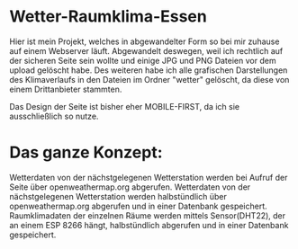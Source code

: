 # Wetter-Raumklima-Essen

Hier ist mein Projekt, welches in abgewandelter Form so bei mir zuhause auf einem Webserver läuft.
Abgewandelt deswegen, weil ich rechtlich auf der sicheren Seite sein wollte und einige JPG und PNG Dateien
vor dem upload gelöscht habe.
Des weiteren habe ich alle grafischen Darstellungen des Klimaverlaufs in den Dateien im Ordner "wetter" gelöscht,
da diese von einem Drittanbieter stammten.

Das Design der Seite ist bisher eher MOBILE-FIRST, da ich sie ausschließlich so nutze.

# Das ganze Konzept:

Wetterdaten von der nächstgelegenen Wetterstation werden bei Aufruf der Seite über openweathermap.org abgerufen.
Wetterdaten von der nächstgelegenen Wetterstation werden halbstündlich über openweathermap.org abgerufen
und in einer Datenbank gespeichert.
Raumklimadaten der einzelnen Räume werden mittels Sensor(DHT22), der an einem ESP 8266 hängt, halbstündlich abgerufen
und in einer Datenbank gespeichert.
